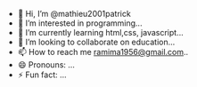 - 👋 Hi, I’m @mathieu2001patrick
- 👀 I’m interested in programming...
- 🌱 I’m currently learning html,css, javascript...
- 💞️ I’m looking to collaborate on education...
- 📫 How to reach me ramima1956@gmail.com..
- 😄 Pronouns: ...
- ⚡ Fun fact: ...

<!---
mathieu2001patrick/mathieu2001patrick is a ✨ special ✨ repository because its `README.md` (this file) appears on your GitHub profile.
You can click the Preview link to take a look at your changes.
--->
